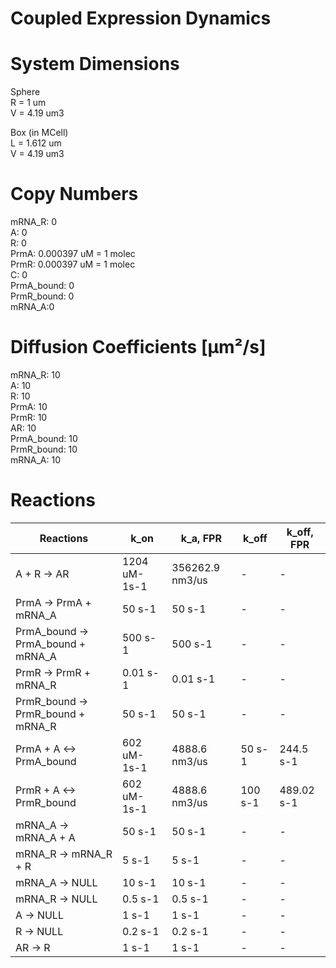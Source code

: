 # Coupled Expression Dynamics

# System Dimensions  
Sphere  
R = 1 um  
V = 4.19 um3  

Box (in MCell)  
L = 1.612 um  
V = 4.19 um3

# Copy Numbers  
mRNA_R: 0  
A: 0  
R: 0  
PrmA: 0.000397 uM = 1 molec  
PrmR: 0.000397 uM = 1 molec  
C: 0  
PrmA_bound: 0  
PrmR_bound: 0  
mRNA_A:0   

# Diffusion Coefficients [µm²/s]  
mRNA_R: 10  
A: 10  
R: 10  
PrmA: 10  
PrmR: 10  
AR: 10  
PrmA_bound: 10  
PrmR_bound: 10  
mRNA_A: 10  

# Reactions
				
| Reactions | k_on | k_a, FPR | k_off | k_off, FPR |  
| --- | --- | --- | --- | --- |  
| A + R -> AR  | 1204 uM-1s-1 | 356262.9 nm3/us | - |  -|  
| PrmA -> PrmA + mRNA_A | 50 s-1 | 50 s-1 | - | - |  
| PrmA_bound -> PrmA_bound + mRNA_A | 500 s-1 | 500 s-1 | - | - |  
| PrmR -> PrmR + mRNA_R | 0.01 s-1 | 0.01 s-1 | - | - |  
| PrmR_bound -> PrmR_bound + mRNA_R | 50 s-1 | 50 s-1 | - | - |  
| PrmA + A <-> PrmA_bound | 602 uM-1s-1 | 4888.6 nm3/us | 50 s-1 | 244.5 s-1 |  
| PrmR + A <-> PrmR_bound | 602 uM-1s-1 | 4888.6 nm3/us | 100 s-1 | 489.02 s-1 |  
| mRNA_A -> mRNA_A + A | 50 s-1 | 50 s-1 | - | - |  
| mRNA_R -> mRNA_R + R | 5 s-1 | 5 s-1 | - | - |  
| mRNA_A -> NULL | 10 s-1 | 10 s-1 | - | - |  
| mRNA_R -> NULL | 0.5 s-1 | 0.5 s-1 | - | - |  
| A -> NULL | 1 s-1 | 1 s-1 | - | - |  
| R -> NULL | 0.2 s-1 | 0.2 s-1 | - | - |  
| AR -> R | 1 s-1 | 1 s-1 | - | - |  
